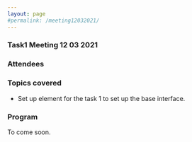 ```yaml
---
layout: page
#permalink: /meeting12032021/
---
```


### Task1 Meeting 12 03 2021

### Attendees

### Topics covered
- Set up element for the task 1 to set up the base interface.

### Program
To come soon. 

